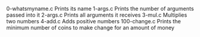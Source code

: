 0-whatsmyname.c	Prints its name
1-args.c	Prints the number of arguments passed into it
2-args.c	Prints all arguments it receives
3-mul.c	Multiplies two numbers
4-add.c	Adds positive numbers
100-change.c	Prints the minimum number of coins to make change for an amount of money